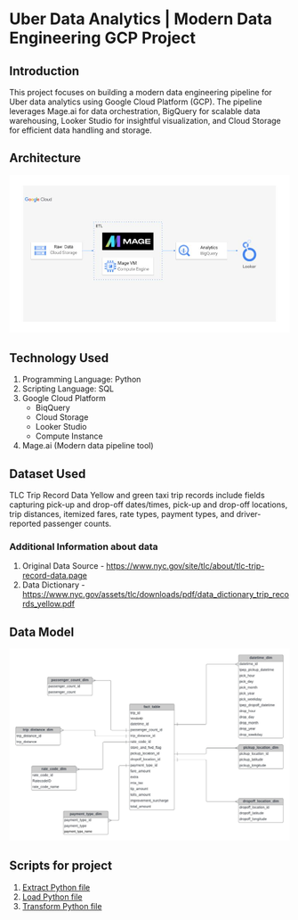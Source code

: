 # Uber Data Analytics | Modern Data Engineering GCP Project

## Introduction
This project focuses on building a modern data engineering pipeline for Uber data analytics using Google Cloud Platform (GCP). The pipeline leverages Mage.ai for data orchestration, BigQuery for scalable data warehousing, Looker Studio for insightful visualization, and Cloud Storage for efficient data handling and storage.

## Architecture
![Project Architecture](architecture.jpg)

## Technology Used
1. Programming Language: Python
2. Scripting Language: SQL
3. Google Cloud Platform
   - BiqQuery
   - Cloud Storage
   - Looker Studio
   - Compute Instance
4. Mage.ai (Modern data pipeline tool)

## Dataset Used
TLC Trip Record Data
Yellow and green taxi trip records include fields capturing pick-up and drop-off dates/times, pick-up and drop-off locations, trip distances, itemized fares, rate types, payment types, and driver-reported passenger counts.

### Additional Information about data
1. Original Data Source - https://www.nyc.gov/site/tlc/about/tlc-trip-record-data.page
2. Data Dictionary - https://www.nyc.gov/assets/tlc/downloads/pdf/data_dictionary_trip_records_yellow.pdf

## Data Model
![Data Model Image](data_model.jpeg)

## Scripts for project
1. [Extract Python file](mage-files/extract.py)
2. [Load Python file](mage-files/load.py)
3. [Transform Python file](mage-files/transform.py)
